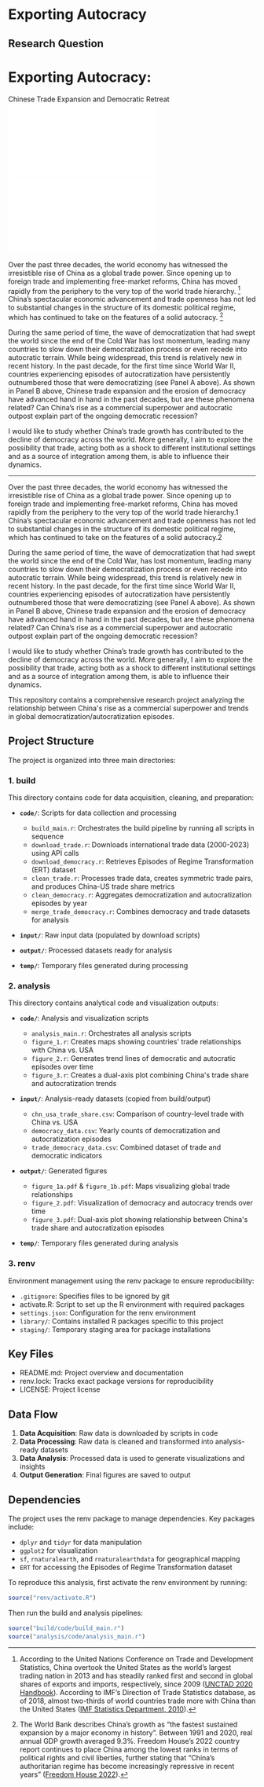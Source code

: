 # Exporting Autocracy

## Research Question
# Exporting Autocracy:  
Chinese Trade Expansion and Democratic Retreat
![Panel A: Historical Trends](analysis/output/figure_2.pdf)
![Panel B: Recent Correlation](analysis/output/figure_3.pdf)

Over the past three decades, the world economy has witnessed the irresistible rise of China as a global trade power. Since opening up to foreign trade and implementing free-market reforms, China has moved rapidly from the periphery to the very top of the world trade hierarchy. [^1] China’s spectacular economic advancement and trade openness has not led to substantial changes in the structure of its domestic political regime, which has continued to take on the features of a solid autocracy. [^2]

During the same period of time, the wave of democratization that had swept the world since the end of the Cold War has lost momentum, leading many countries to slow down their democratization process or even recede into autocratic terrain. While being widespread, this trend is relatively new in recent history. In the past decade, for the first time since World War II, countries experiencing episodes of autocratization have persistently outnumbered those that were democratizing (see Panel A above). As shown in Panel B above, Chinese trade expansion and the erosion of democracy have advanced hand in hand in the past decades, but are these phenomena related? Can China’s rise as a commercial superpower and autocratic outpost explain part of the ongoing democratic recession?

I would like to study whether China’s trade growth has contributed to the decline of democracy across the world. More generally, I aim to explore the possibility that trade, acting both as a shock to different institutional settings and as a source of integration among them, is able to influence their dynamics.

---

[^1]: According to the United Nations Conference on Trade and Development Statistics, China overtook the United States as the world’s largest trading nation in 2013 and has steadily ranked first and second in global shares of exports and imports, respectively, since 2009 ([UNCTAD 2020 Handbook](https://unctad.org)). According to IMF’s Direction of Trade Statistics database, as of 2018, almost two-thirds of world countries trade more with China than the United States ([IMF Statistics Department, 2010](https://data.imf.org)).

[^2]: The World Bank describes China’s growth as “the fastest sustained expansion by a major economy in history”. Between 1991 and 2020, real annual GDP growth averaged 9.3%. Freedom House’s 2022 country report continues to place China among the lowest ranks in terms of political rights and civil liberties, further stating that “China’s authoritarian regime has become increasingly repressive in recent years” ([Freedom House 2022](https://freedomhouse.org)).




Over the past three decades, the world economy has witnessed the irresistible rise of China as a global trade power. Since opening up to foreign trade and implementing free-market reforms, China has moved rapidly from the periphery to the very top of the world trade hierarchy.1 China’s spectacular economic advancement and trade openness has not led to substantial changes in the structure of its domestic political regime, which has continued to take on the features of a solid autocracy.2

During the same period of time, the wave of democratization that had swept the world since the end of the Cold War, has lost momentum, leading many countries to slow down their democratization process or even recede into autocratic terrain. While being widespread, this trend is relatively new in recent history. In the past decade, for the first time since World War II, countries experiencing episodes of autocratization have persistently outnumbered those that were democratizing (see Panel A above). As shown in Panel B above, Chinese trade expansion and the erosion of democracy have advanced hand in hand in the past decades, but are these phenomena related? Can China’s rise as a commercial superpower and autocratic outpost explain part of the ongoing democratic recession?

I would like to study whether China’s trade growth has contributed to the decline of democracy across the world. More generally, I aim to explore the possibility that trade, acting both as a shock to different institutional settings and as a source of integration among them, is able to influence their dynamics.






This repository contains a comprehensive research project analyzing the relationship between China's rise as a commercial superpower and trends in global democratization/autocratization episodes.

## Project Structure

The project is organized into three main directories:

### 1. build

This directory contains code for data acquisition, cleaning, and preparation:

- **`code/`**: Scripts for data collection and processing
  - `build_main.r`: Orchestrates the build pipeline by running all scripts in sequence
  - `download_trade.r`: Downloads international trade data (2000-2023) using API calls
  - `download_democracy.r`: Retrieves Episodes of Regime Transformation (ERT) dataset
  - `clean_trade.r`: Processes trade data, creates symmetric trade pairs, and produces China-US trade share metrics
  - `clean_democracy.r`: Aggregates democratization and autocratization episodes by year
  - `merge_trade_democracy.r`: Combines democracy and trade datasets for analysis

- **`input/`**: Raw input data (populated by download scripts)
- **`output/`**: Processed datasets ready for analysis
- **`temp/`**: Temporary files generated during processing

### 2. analysis

This directory contains analytical code and visualization outputs:

- **`code/`**: Analysis and visualization scripts
  - `analysis_main.r`: Orchestrates all analysis scripts
  - `figure_1.r`: Creates maps showing countries' trade relationships with China vs. USA
  - `figure_2.r`: Generates trend lines of democratic and autocratic episodes over time
  - `figure_3.r`: Creates a dual-axis plot combining China's trade share and autocratization trends

- **`input/`**: Analysis-ready datasets (copied from build/output)
  - `chn_usa_trade_share.csv`: Comparison of country-level trade with China vs. USA
  - `democracy_data.csv`: Yearly counts of democratization and autocratization episodes
  - `trade_democracy_data.csv`: Combined dataset of trade and democratic indicators

- **`output/`**: Generated figures
  - `figure_1a.pdf` & `figure_1b.pdf`: Maps visualizing global trade relationships
  - `figure_2.pdf`: Visualization of democracy and autocracy trends over time
  - `figure_3.pdf`: Dual-axis plot showing relationship between China's trade share and autocratization episodes

- **`temp/`**: Temporary files generated during analysis

### 3. renv

Environment management using the renv package to ensure reproducibility:

- `.gitignore`: Specifies files to be ignored by git
- activate.R: Script to set up the R environment with required packages
- `settings.json`: Configuration for the renv environment
- `library/`: Contains installed R packages specific to this project
- `staging/`: Temporary staging area for package installations

## Key Files

- README.md: Project overview and documentation
- renv.lock: Tracks exact package versions for reproducibility
- LICENSE: Project license

## Data Flow

1. **Data Acquisition**: Raw data is downloaded by scripts in code
2. **Data Processing**: Raw data is cleaned and transformed into analysis-ready datasets
3. **Data Analysis**: Processed data is used to generate visualizations and insights
4. **Output Generation**: Final figures are saved to output




## Dependencies

The project uses the renv package to manage dependencies. Key packages include:
- `dplyr` and `tidyr` for data manipulation
- `ggplot2` for visualization
- `sf`, `rnaturalearth`, and `rnaturalearthdata` for geographical mapping
- `ERT` for accessing the Episodes of Regime Transformation dataset

To reproduce this analysis, first activate the renv environment by running:

```r
source("renv/activate.R")
```

Then run the build and analysis pipelines:

```r
source("build/code/build_main.r")
source("analysis/code/analysis_main.r")